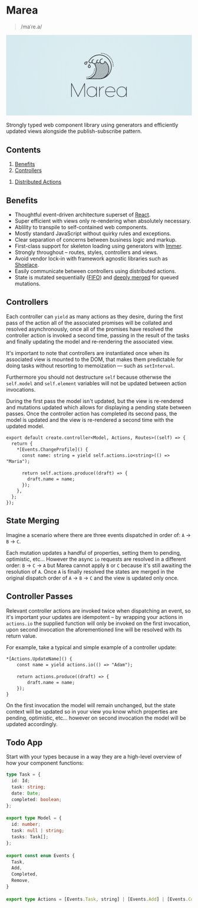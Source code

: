 # Marea

> /maˈɾe.a/

<img src="/media/logo.png" />

Strongly typed web component library using generators and efficiently updated views alongside the publish-subscribe pattern.

## Contents

1. [Benefits](#benefits)
1. [Controllers](#controllers)
<!-- 1. [View Helpers](#view-helpers) -->
1. [Distributed Actions](#distributed-actions)

## Benefits

- Thoughtful event-driven architecture superset of [React](https://react.dev/).
- Super efficient with views only re-rendering when absolutely necessary.
- Ablility to transpile to self-contained web components.
- Mostly standard JavaScript without quirky rules and exceptions.
- Clear separation of concerns between business logic and markup.
- First-class support for skeleton loading using generators with [Immer](https://immerjs.github.io/immer/).
- Strongly throughout &ndash; routes, styles, controllers and views.
- Avoid vendor lock-in with framework agnostic libraries such as [Shoelace](https://shoelace.style/).
- Easily communicate between controllers using distributed actions.
- State is mutated sequentially ([FIFO](<https://en.wikipedia.org/wiki/FIFO_(computing_and_electronics)>)) and [deeply merged](#state-merging) for queued mutations.

## Controllers

Each controller can `yield` as many actions as they desire, during the first pass of the action all of the associated promises will be collated and resolved asynchronously, once all of the promises have resolved the controller action is invoked a second time, passing in the result of the tasks and finally updating the model and re-rendering the associated view.

It's important to note that controllers are instantiated once when its associated view is mounted to the DOM, that makes them predictable for doing tasks without resorting to memoization &mdash; such as `setInterval`.

Furthermore you should not destructure `self` because otherwse the `self.model` and `self.element` variables will not be updated between action invocations.

During the first pass the model isn't updated, but the view is re-rendered and mutations updated which allows for displaying a pending state between passes. Once the controller action has completed its second pass, the model is updated and the view is re-rendered a second time with the updated model.

```tsx
export default create.controller<Model, Actions, Routes>((self) => {
  return {
    *[Events.ChangeProfile]() {
      const name: string = yield self.actions.io<string>(() => "Maria");

      return self.actions.produce((draft) => {
        draft.name = name;
      });
    },
  };
});
```

<!-- ## Views

Use the `validate` function to introspect your model:

```tsx
<img
  src={model.avatar}
  alt="avatar"
  aria-busy={actions.validate((model) => modal.avatar === State.Pending)}
/>
```

You can also use the same approach for optimistic data:

```tsx
<h1>Hello {actions.validate((model) => model.avatar === State.Optimistic)}</h1>
``` -->

<!-- ## Distributed Actions -->

## State Merging

Imagine a scenario where there are three events dispatched in order of: `A` → `B` → `C`.

Each mutation updates a handful of properties, setting them to pending, optimistic, etc&hellip; However the async `io` requests are resolved in a different order: `B` → `C` → `A` but Marea cannot apply `B` or `C` because it's still awaiting the resolution of `A`. Once `A` is finally resolved the states are merged in the original dispatch order of `A` → `B` → `C` and the view is updated only once.

## Controller Passes

Relevant controller actions are invoked twice when dispatching an event, so it's important your updates are idempotent &ndash; by wrapping your actions in `actions.io` the supplied function will only be invoked on the first invocation, upon second invocation the aforementioned line will be resolved with its return value.

For example, take a typical and simple example of a controller update:

```tsx
*[Actions.UpdateName]() {
    const name = yield actions.io(() => "Adam");

    return actions.produce((draft) => {
        draft.name = name;
    });
}
```

On the first invocation the model will remain unchanged, but the state context will be updated so in your view you know which properties are pending, optimistic, etc... however on second invocation the model will be updated accordingly.

## Todo App

Start with your types because in a way they are a high-level overview of how your component functions:

```ts
type Task = {
  id: Id;
  task: string;
  date: Date;
  completed: boolean;
};

export type Model = {
  id: number;
  task: null | string;
  tasks: Task[];
};

export const enum Events {
  Task,
  Add,
  Completed,
  Remove,
}

export type Actions = [Events.Task, string] | [Events.Add] | [Events.Completed, Id] | [Events.Remove, Id];
```
